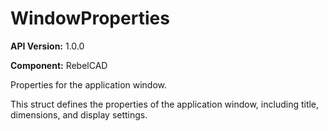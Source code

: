 # WindowProperties

**API Version:** 1.0.0

**Component:** RebelCAD

Properties for the application window.

This struct defines the properties of the application window,
including title, dimensions, and display settings.

